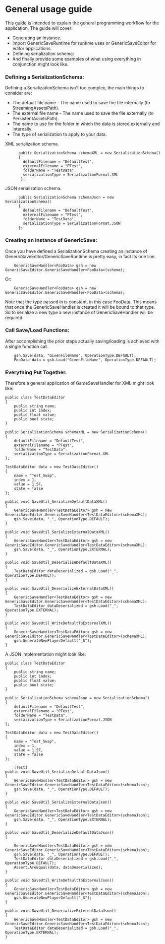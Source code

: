 # General usage guide

This guide is intended to explain the general programming workflow for the application. 
The guide will cover: 
- Generating an instance. 
- Import GenericSaveRuntime for runtime uses or GenericSaveEditor for editor applications.
- Defining serialization schema:
- And finally provide some examples of what using everything in conjunction might look like. 

### Defining a SerializationSchema:
Defining a SerializationSchema isn't too complex, the main things to consider are: 
- The default file name - The name used to save the file internally (to StreamingAssetsPath).
- The external file name - The name used to save the file externally (to PersistentAssetsPath).
- The name to use for the folder in which the data is stored externally and internally. 
- The type of serialization to apply to your data. 

XML serialization schema.
        
          public SerializationSchema schemaXML = new SerializationSchema()
          {
            defaultFilename = "DefaultTest",
            externalFilename = "PTest",
            folderName = "TestData",
            serializationType = SerializationFormat.XML
           };
    
JSON serialization schema.
        
          public SerializationSchema schemaJson = new SerializationSchema()
          {
            defaultFilename = "DefaultTest",
            externalFilename = "PTest",
            folderName = "TestData",
            serializationType = SerializationFormat.JSON
          };


### Creating an instance of GenericSave: 
Once you have defined a SerializationSchema creating an instance of GenericSaveEditor/GenericSaveRuntime is pretty easy, in fact its one line. 
  
        GenericSaveHandler<FooData> gsh = new GenericSaveEditor.GenericSaveHandler<FooData>(schema);
Or: 

        GenericSaveHandler<FooData> gsh = new GenericSaveEditor.GenericSaveHandler<FooData>(schema);

Note that the type passed in is constant, in this case FooData. This means that once the GenericSaveHandler is created it will be bound to that type. 
So to serialize a new type a new instance of GenericSaveHandler will be required. 

### Call Save/Load Functions:
After accomplishing the prior steps actually saving/loading is achieved with a single function call. 

        gsh.Save(data, "GivenFileName", OperationType.DEFAULT);
        FooData data = gsh.Load("GivenFileName", OperationType.DEFAULT);

### Everything Put Together. 

Therefore a general application of GameSaveHandler for XML might look like: 

    public class TestDataEditor
    {
        public string name;
        public int index;
        public float value;
        public bool state;
    }

    public SerializationSchema schemaXML = new SerializationSchema()
    {
        defaultFilename = "DefaultTest",
        externalFilename = "PTest",
        folderName = "TestData", 
        serializationType = SerializationFormat.XML
    };

    TestDataEditor data = new TestDataEditor()
    {
        name = "Test_Swap",
        index = 1,
        value = 1.5F,
        state = false
    };

    public void SaveUtil_SerializeDefaultDataXML()
    {
        GenericSaveHandler<TestDataEditor> gsh = new GenericSaveEditor.GenericSaveHandler<TestDataEditor>(schemaXML);
        gsh.Save(data, "_", OperationType.DEFAULT);
    }

    public void SaveUtil_SerializeExternalDataXML()
    {
        GenericSaveHandler<TestDataEditor> gsh = new GenericSaveEditor.GenericSaveHandler<TestDataEditor>(schemaXML);
        gsh.Save(data, "_", OperationType.EXTERNAL);
    }

    public void SaveUtil_DeserializeDefaultDataXML()
    {
        TestDataEditor dataDeserialized = gsh.Load("_", OperationType.DEFAULT);
    }

    public void SaveUtil_DeserializeExternalDataXML()
    {
        GenericSaveHandler<TestDataEditor> gsh = new GenericSaveEditor.GenericSaveHandler<TestDataEditor>(schemaXML);
        TestDataEditor dataDeserialized = gsh.Load("_", OperationType.EXTERNAL);
    }

    public void SaveUtil_WriteDefaultToExternalXML()
    {
        GenericSaveHandler<TestDataEditor> gsh = new GenericSaveEditor.GenericSaveHandler<TestDataEditor>(schemaXML);
        gsh.GenerateNewPlayerDefault("_S");
    }

A JSON implementation might look like: 

    public class TestDataEditor
    {
        public string name;
        public int index;
        public float value;
        public bool state;
    }

    public SerializationSchema schemaJson = new SerializationSchema()
    {
        defaultFilename = "DefaultTest",
        externalFilename = "PTest",
        folderName = "TestData",
        serializationType = SerializationFormat.JSON
    };

    TestDataEditor data = new TestDataEditor()
    {
        name = "Test_Swap",
        index = 1,
        value = 1.5F,
        state = false
    };

        [Test]
    public void SaveUtil_SerializeDefaultDataJson()
    {
        GenericSaveHandler<TestDataEditor> gsh = new GenericSaveEditor.GenericSaveHandler<TestDataEditor>(schemaJson);
        gsh.Save(data, "_", OperationType.DEFAULT);
    }

    public void SaveUtil_SerializeExternalDataJson()
    {
        GenericSaveHandler<TestDataEditor> gsh = new GenericSaveEditor.GenericSaveHandler<TestDataEditor>(schemaJson);
        gsh.Save(data, "_", OperationType.EXTERNAL);
    }

    public void SaveUtil_DeserializeDefaultDataJson()
    {

        GenericSaveHandler<TestDataEditor> gsh = new GenericSaveEditor.GenericSaveHandler<TestDataEditor>(schemaJson);
        gsh.Save(data, "_", OperationType.DEFAULT);
        TestDataEditor dataDeserialized = gsh.Load("_", OperationType.DEFAULT);
        Assert.AreEqual(data, dataDeserialized);
    }

    public void SaveUtil_WriteDefaultToExternalJson()
    {
        GenericSaveHandler<TestDataEditor> gsh = new GenericSaveEditor.GenericSaveHandler<TestDataEditor>(schemaJson);
        gsh.GenerateNewPlayerDefault("_S");
    }

    public void SaveUtil_DeserializeExternalDataJson()
    {
        GenericSaveHandler<TestDataEditor> gsh = new GenericSaveEditor.GenericSaveHandler<TestDataEditor>(schemaJson);
        TestDataEditor dataDeserialized = gsh.Load("_", OperationType.EXTERNAL);
    }
